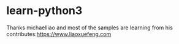 # learn-python3
Thanks michaelliao and most of the samples are learning from his contributes:https://www.liaoxuefeng.com
